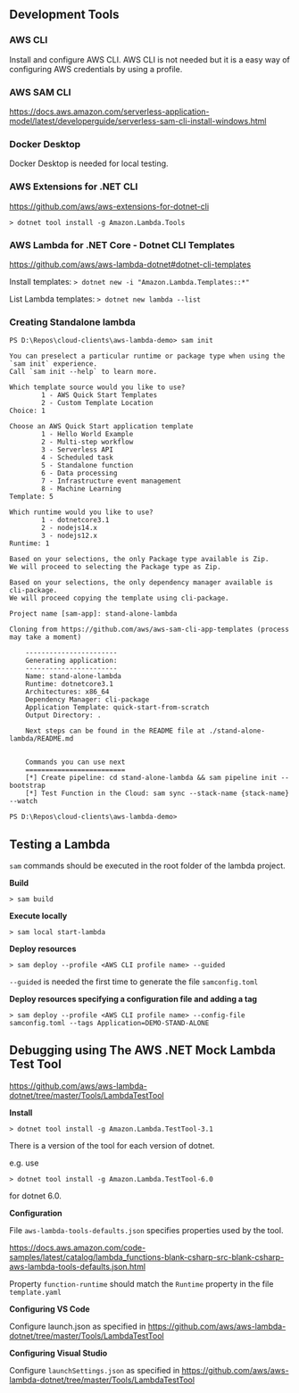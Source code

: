 ## Development Tools

### AWS CLI
Install and configure AWS CLI. AWS CLI is not needed but it is a easy way of configuring AWS credentials by using a profile.

### AWS SAM CLI
https://docs.aws.amazon.com/serverless-application-model/latest/developerguide/serverless-sam-cli-install-windows.html

### Docker Desktop
Docker Desktop is needed for local testing.

### AWS Extensions for .NET CLI
https://github.com/aws/aws-extensions-for-dotnet-cli

`> dotnet tool install -g Amazon.Lambda.Tools`

### AWS Lambda for .NET Core - Dotnet CLI Templates
https://github.com/aws/aws-lambda-dotnet#dotnet-cli-templates

Install templates:
`> dotnet new -i "Amazon.Lambda.Templates::*"`

List Lambda templates:
`> dotnet new lambda --list`

### Creating Standalone lambda
```
PS D:\Repos\cloud-clients\aws-lambda-demo> sam init

You can preselect a particular runtime or package type when using the `sam init` experience.
Call `sam init --help` to learn more.

Which template source would you like to use?
        1 - AWS Quick Start Templates
        2 - Custom Template Location
Choice: 1

Choose an AWS Quick Start application template
        1 - Hello World Example
        2 - Multi-step workflow
        3 - Serverless API
        4 - Scheduled task
        5 - Standalone function
        6 - Data processing
        7 - Infrastructure event management
        8 - Machine Learning
Template: 5

Which runtime would you like to use?
        1 - dotnetcore3.1
        2 - nodejs14.x
        3 - nodejs12.x
Runtime: 1

Based on your selections, the only Package type available is Zip.
We will proceed to selecting the Package type as Zip.

Based on your selections, the only dependency manager available is cli-package.
We will proceed copying the template using cli-package.

Project name [sam-app]: stand-alone-lambda

Cloning from https://github.com/aws/aws-sam-cli-app-templates (process may take a moment)

    ----------------------- 
    Generating application: 
    ----------------------- 
    Name: stand-alone-lambda
    Runtime: dotnetcore3.1
    Architectures: x86_64
    Dependency Manager: cli-package
    Application Template: quick-start-from-scratch
    Output Directory: .

    Next steps can be found in the README file at ./stand-alone-lambda/README.md


    Commands you can use next
    =========================
    [*] Create pipeline: cd stand-alone-lambda && sam pipeline init --bootstrap
    [*] Test Function in the Cloud: sam sync --stack-name {stack-name} --watch

PS D:\Repos\cloud-clients\aws-lambda-demo>
```

## Testing a Lambda
`sam` commands should be executed in the root folder of the lambda project.

**Build**

`> sam build`

**Execute locally**

`> sam local start-lambda`

**Deploy resources**

`> sam deploy --profile <AWS CLI profile name> --guided`

`--guided` is needed the first time to generate the file `samconfig.toml`

**Deploy resources specifying a configuration file and adding a tag**

`> sam deploy --profile <AWS CLI profile name> --config-file samconfig.toml --tags Application=DEMO-STAND-ALONE`

## Debugging using The AWS .NET Mock Lambda Test Tool

https://github.com/aws/aws-lambda-dotnet/tree/master/Tools/LambdaTestTool

**Install**

`> dotnet tool install -g Amazon.Lambda.TestTool-3.1`

There is a version of the tool for each version of dotnet.

e.g. use 

`> dotnet tool install -g Amazon.Lambda.TestTool-6.0`

for dotnet 6.0.

**Configuration**

File `aws-lambda-tools-defaults.json` specifies properties used by the tool.

https://docs.aws.amazon.com/code-samples/latest/catalog/lambda_functions-blank-csharp-src-blank-csharp-aws-lambda-tools-defaults.json.html

Property `function-runtime` should match the `Runtime` property in the file `template.yaml`

**Configuring VS Code**

Configure launch.json as specified in 
https://github.com/aws/aws-lambda-dotnet/tree/master/Tools/LambdaTestTool

**Configuring Visual Studio**

Configure `launchSettings.json` as specified in https://github.com/aws/aws-lambda-dotnet/tree/master/Tools/LambdaTestTool
